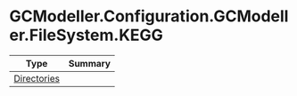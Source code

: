 ﻿
# GCModeller.Configuration.GCModeller.FileSystem.KEGG

|Type|Summary|
|----|-------|
|[Directories](./Directories.md)||

